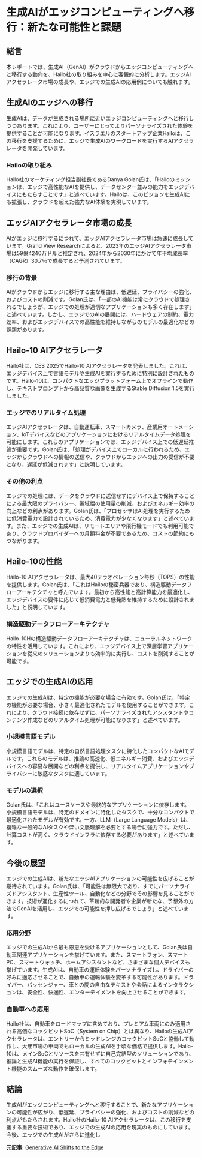 # 生成AIがエッジコンピューティングへ移行：新たな可能性と課題

## 緒言

本レポートでは、生成AI（GenAI）がクラウドからエッジコンピューティングへと移行する動向を、Hailo社の取り組みを中心に客観的に分析します。エッジAIアクセラレータ市場の成長や、エッジでの生成AIの応用例についても触れます。

## 生成AIのエッジへの移行

生成AIは、データが生成される場所に近いエッジコンピューティングへと移行しつつあります。これにより、ユーザーにとってよりパーソナライズされた体験を提供することが可能になります。イスラエルのスタートアップ企業Hailoは、この移行を支援するために、エッジで生成AIのワークロードを実行するAIアクセラレータを開発しています。

### Hailoの取り組み

Hailo社のマーケティング担当副社長であるDanya Golan氏は、「Hailoのミッションは、エッジで高性能なAIを提供し、データセンター並みの能力をエッジデバイスにもたらすことです」と述べています。Hailoは、このビジョンを生成AIにも拡張し、クラウドを超えた強力なAI体験を実現しています。

## エッジAIアクセラレータ市場の成長

AIがエッジに移行するにつれて、エッジAIアクセラレータ市場は急速に成長しています。Grand View Researchによると、2023年のエッジAIアクセラレータ市場は59億4240万ドルと推定され、2024年から2030年にかけて年平均成長率（CAGR）30.7％で成長すると予測されています。

### 移行の背景

AIがクラウドからエッジに移行する主な理由は、低遅延、プライバシーの強化、およびコストの削減です。Golan氏は、「一部のAI機能は常にクラウドで処理されるでしょうが、エッジでの処理が適切なアプリケーションも多く存在します」と述べています。しかし、エッジでのAIの展開には、ハードウェアの制約、電力効率、およびエッジデバイスでの高性能を維持しながらのモデルの最適化などの課題があります。

## Hailo-10 AIアクセラレータ

Hailo社は、CES 2025でHailo-10 AIアクセラレータを発表しました。これは、エッジデバイス上で言語モデルや生成AIを実行するために特別に設計されたものです。Hailo-10は、コンパクトなエッジプラットフォーム上でオフラインで動作し、テキストプロンプトから高品質な画像を生成するStable Diffusion 1.5を実行しました。

### エッジでのリアルタイム処理

エッジAIアクセラレータは、自動運転車、スマートカメラ、産業用オートメーション、IoTデバイスなどのアプリケーションにおけるリアルタイムデータ処理を可能にします。これらのアプリケーションでは、エッジデバイス上での低遅延推論が重要です。Golan氏は、「処理がデバイス上でローカルに行われるため、エッジからクラウドへの情報の送信や、クラウドからエッジへの出力の受信が不要となり、遅延が低減されます」と説明しています。

### その他の利点

エッジでの処理には、データをクラウドに送信せずにデバイス上で保持することによる最大限のプライバシー、帯域幅の使用量の削減、およびエネルギー効率の向上などの利点があります。Golan氏は、「プロセッサはAI処理を実行するために低消費電力で設計されているため、消費電力が少なくなります」と述べています。また、エッジでの生成AIは、リモートエリアや飛行機モードでも利用可能であり、クラウドプロバイダーへの月額料金が不要であるため、コストの節約にもつながります。

## Hailo-10の性能

Hailo-10 AIアクセラレータは、最大40テラオペレーション毎秒（TOPS）の性能を提供します。Golan氏は、「これはHailoの秘密兵器であり、構造駆動データフローアーキテクチャと呼んでいます。最初から高性能と高計算能力を最適化し、エッジデバイスの要件に応じて低消費電力と低発熱を維持するために設計されました」と説明しています。

### 構造駆動データフローアーキテクチャ

Hailo-10Hの構造駆動データフローアーキテクチャは、ニューラルネットワークの特性を活用しています。これにより、エッジデバイス上で深層学習アプリケーションを従来のソリューションよりも効率的に実行し、コストを削減することが可能です。

## エッジでの生成AIの応用

エッジでの生成AIは、特定の機能が必要な場合に有効です。Golan氏は、「特定の機能が必要な場合、小さく最適化されたモデルを使用することができます。これにより、クラウド接続に依存せずに、パーソナライズされたアシスタントやコンテンツ作成などのリアルタイム処理が可能になります」と述べています。

### 小規模言語モデル

小規模言語モデルは、特定の自然言語処理タスクに特化したコンパクトなAIモデルです。これらのモデルは、推論の高速化、低エネルギー消費、およびエッジデバイスへの容易な展開などの利点を提供し、リアルタイムアプリケーションやプライバシーに敏感なタスクに適しています。

### モデルの選択

Golan氏は、「これはユースケースや最終的なアプリケーションに依存します。小規模言語モデルは、特定のドメインに特化したタスクで、十分なコンパクトで最適化されたモデルが有効です。一方、LLM（Large Language Models）は、複雑な一般的なAIタスクや深い文脈理解を必要とする場合に強力です。ただし、計算コストが高く、クラウドインフラに依存する必要があります」と述べています。

## 今後の展望

エッジでの生成AIは、新たなエッジAIアプリケーションの可能性を広げることが期待されています。Golan氏は、「可能性は無限大であり、すでにパーソナライズドアシスタント、生産性ツール、自動化などの分野でその影響を見ることができます。技術が進化するにつれて、革新的な開発者や企業が新たな、予想外の方法でGenAIを活用し、エッジでの可能性を押し広げるでしょう」と述べています。

### 応用分野

エッジでの生成AIから最も恩恵を受けるアプリケーションとして、Golan氏は自動車関連アプリケーションを挙げています。また、スマートフォン、スマートPC、スマートウォッチ、ホームアシスタントなど、さまざまな個人デバイスも挙げています。生成AIは、自動車の運転体験をパーソナライズし、ドライバーの好みに適応させることで、自動車の運転体験を変革する可能性があります。ドライバー、パッセンジャー、車との間の自由なテキストや会話によるインタラクションは、安全性、快適性、エンターテイメントを向上させることができます。

### 自動車への応用

Hailo社は、自動車をロードマップに含めており、プレミアム車両にのみ適用される高価なコックピットSoC（System on Chip）とは異なり、Hailoの生成AIアクセラレータは、エントリーからミッドレンジのコックピットSoCと協働して動作し、大衆市場の車両でもローカルの生成AIを手頃な価格で提供します。Hailo-10は、メインSoCとリソースを共有せずに自己完結型のソリューションであり、推論と生成AI機能の実行を保証し、すべてのコックピットとインフォテインメント機能のスムーズな動作を確保します。

## 結論

生成AIがエッジコンピューティングへと移行することで、新たなアプリケーションの可能性が広がり、低遅延、プライバシーの強化、およびコストの削減などの利点がもたらされます。Hailo社のHailo-10 AIアクセラレータは、この移行を支援する重要な技術であり、エッジでの生成AIの応用を現実のものにしています。今後、エッジでの生成AIがさらに進化し

**元記事:** [Generative AI Shifts to the Edge](https://www.eetimes.eu/generative-ai-shifts-to-the-edge/)